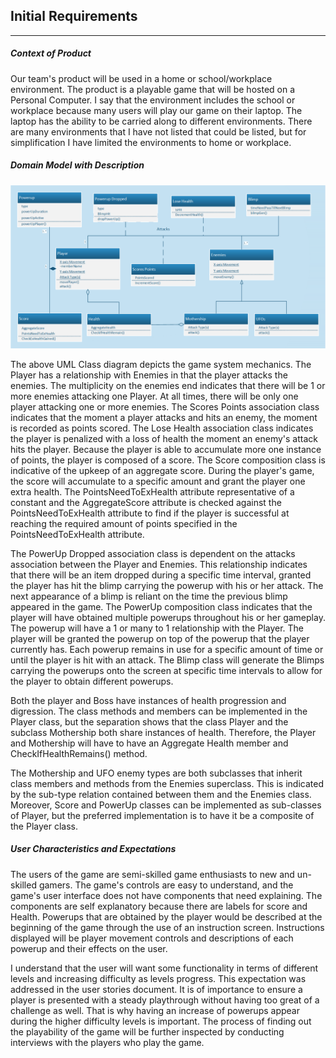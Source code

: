 ## Initial Requirements

------

##### **Context of Product**

Our team's product will be used in a home or school/workplace environment. The product is a playable game that will be hosted on a Personal Computer. I say that the environment includes the school or workplace because many users will play our game on their laptop. The laptop has the ability to be carried along to different environments. There are many environments that I have not listed that could be listed, but for simplification I have limited the environments to home or workplace. 

##### **Domain Model with Description**

<img src="UMLclass.png" alt="UMLclass" style="zoom:65%;" />

The above UML Class diagram depicts the game system mechanics. The Player has a relationship with Enemies in that the player attacks the enemies. The multiplicity on the enemies end indicates that there will be 1 or more enemies attacking one Player. At all times, there will be only one player attacking one or more enemies. The Scores Points association class indicates that the moment a player attacks and hits an enemy, the moment is recorded as points scored. The Lose Health association class indicates the player is penalized with a loss of health the moment an enemy's attack hits the player. Because the player is able to accumulate more one instance of points, the player is composed of a score. The Score composition class is indicative of the upkeep of an aggregate score. During the player's game, the score will accumulate to a specific amount and grant the player one extra health. The PointsNeedToExHealth attribute representative of a constant and the AggregateScore attribute is checked against the PointsNeedToExHealth attribute to find if the player is successful at reaching the required amount of points specified in the PointsNeedToExHealth attribute. 

The PowerUp Dropped association class is dependent on the attacks association between the Player and Enemies. This relationship indicates that there will be an item dropped during a specific time interval, granted the player has hit the blimp carrying the powerup with his or her attack. The next appearance of a blimp is reliant on the time the previous blimp appeared in the game. The PowerUp composition class indicates that the player will have obtained multiple powerups throughout his or her gameplay. The powerup will have a 1 or many  to 1 relationship with the Player.  The player will be granted the powerup on top of the powerup that the player currently has. Each powerup remains in use for a specific amount of time or until the player is hit with an attack. The Blimp class will generate the Blimps carrying the powerups onto the screen at specific time intervals to allow for the player to obtain different powerups.    

Both the player and Boss have instances of health progression and digression. The class methods and members can be implemented in the Player class, but the separation shows that the class Player and the subclass Mothership both share instances of health. Therefore, the Player and Mothership will have to have an Aggregate Health member and CheckIfHealthRemains() method. 

The Mothership and UFO enemy types are both subclasses that inherit class members and methods from the Enemies superclass. This is indicated by the sub-type relation contained between them and the Enemies class. Moreover, Score and PowerUp classes can be implemented as sub-classes of Player, but the preferred implementation is to have it be a composite of the Player class. 

##### **User Characteristics and Expectations**

The users of the game are semi-skilled game enthusiasts to new and un-skilled gamers. The game's controls are easy to understand, and the game's user interface does not have components that need explaining. The components are self explanatory because there are labels for score and Health. Powerups that are obtained by the player would be described at the beginning of the game through the use of an instruction screen. Instructions displayed will be player movement controls and descriptions of each powerup and their effects on the user.

I understand that the user will want some functionality in terms of different levels and increasing difficulty as levels progress. This expectation was addressed in the user stories document. It is of importance to ensure a player is presented with a steady playthrough without having too great of a challenge as well. That is why having an increase of powerups appear during the higher difficulty levels is important. The process of finding out the playability of the game will be further inspected by conducting interviews with the players who play the game.  
